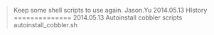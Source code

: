 > Keep some shell scripts to use again.
> Jason.Yu
> 2014.05.13
HIstory
==============
2014.05.13
> Autoinstall cobbler scripts
> autoinstall_cobbler.sh
